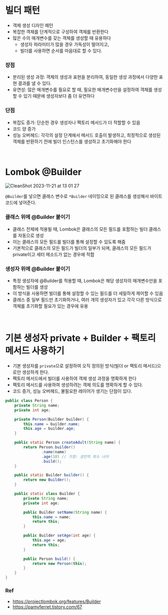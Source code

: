 # 빌더 패턴

- 객체 생성 디자인 패턴
- 복잡한 객체를 단계적으로 구성하여 객체를 반환한다
- 많은 수의 매개변수를 갖는 객체를 생성할 때 유용하다
    - 생성자 파라미터가 많을 경우 가독성이 떨어지고,
    - 빌더를 사용하면 순서를 마음대로 할 수 있다.

### 장점

- 분리된 생성 과정: 객체의 생성과 표현을 분리하여, 동일한 생성 과정에서 다양한 표현 결과를 낼 수 있다.
- 유연성: 많은 매개변수를 필요로 할 때, 필요한 매개변수만을 설정하여 객체를 생성할 수 있기 때문에 생성자보다 좀 더 유연하다

### 단점

- 복잡도 증가: 단순한 경우 생성자나 팩토리 메서드가 더 적할할 수 있음
- 코드 양 증가
- 성능 오버헤드: 각각의 설정 단계에서 메서드 호출이 발생하고, 최정적으로 생성된 객체를 반환하기 전에 빌더 인스턴스를 생성하고 초기화해야 한다

<br>

# Lombok @Builder

![CleanShot 2023-11-21 at 13 01 27](https://github.com/dragonappear/java-101/assets/89398909/6ce27712-043e-44fd-83cd-b5e7a63b5f96)

`@Builder`를 넣으면 클래스 변수로 `*Builder` 네이밍으로 된 클래스를 생성해서 바이트 코드에 넣어준다.

### 클래스 위에 @Builder 붙이기

- 클래스 전체에 적용될 때, Lombok은 클래스의 모든 필드를 포함하는 빌더 클래스를 자동으로 생성
- 이는 클래스의 모든 필드를 빌더를 통해 설정할 수 있도록 해줌
- 기본적으로 클래스의 모든 필드가 빌더의 일부가 되며, 클래스의 모든 필드가 private이고 세터 메소드가 없는 경우에 적합

### 생성자 위에 @Builder 붙이기

- 특정 생성자에 @Builder를 적용할 때, Lombok은 해당 생성자의 매개변수만을 포함하는 빌더를 생성
- 이 방식을 사용하면 빌더를 통해 설정할 수 있는 필드를 더 세밀하게 제어할 수 있음
- 클래스 중 일부 필드만 초기화하거나, 여러 개의 생성자가 있고 각각 다른 방식으로 객체를 초기화할 필요가 있는 경우에 유용

<br>

# 기본 생성자 private + Builder + 팩토리 메서드 사용하기

- 기본 생성자를 `private`으로 설정하여 오직 정의된 방식(빌더 or 팩토리 메서드)으로만 생성하게 한다.
- 팩토리 메서드에서 빌더를 사용하여 객체 생성 과정을 명확하게 한다
- 팩토리 메서드를 사용하여 생성하려는 객체 의도를 명확하게 할 수 있다.
- 코드 증가, 성능 오버헤드, 불필요한 레이어가 생기는 단점이 있다.

```java
public class Person {
    private String name;
    private int age;

    private Person(Builder builder) {
        this.name = builder.name;
        this.age = builder.age;
    }

    public static Person createAdult(String name) {
        return Person.builder()
                .name(name)
                .age(18) // 가정: 성인의 최소 나이
                .build();
    }

    public static Builder builder() {
        return new Builder();
    }

    public static class Builder {
        private String name;
        private int age;

        public Builder setName(String name) {
            this.name = name;
            return this;
        }

        public Builder setAge(int age) {
            this.age = age;
            return this;
        }

        public Person build() {
            return new Person(this);
        }
    }
}
```

### Ref

- https://projectlombok.org/features/Builder
- https://pamyferret.tistory.com/67